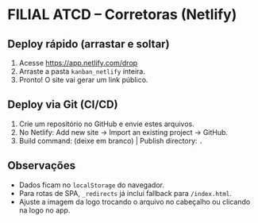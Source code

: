 # FILIAL ATCD – Corretoras (Netlify)

## Deploy rápido (arrastar e soltar)
1. Acesse https://app.netlify.com/drop
2. Arraste a pasta `kanban_netlify` inteira.
3. Pronto! O site vai gerar um link público.

## Deploy via Git (CI/CD)
1. Crie um repositório no GitHub e envie estes arquivos.
2. No Netlify: Add new site -> Import an existing project -> GitHub.
3. Build command: (deixe em branco) | Publish directory: `.`

## Observações
- Dados ficam no `localStorage` do navegador.
- Para rotas de SPA, `_redirects` já inclui fallback para `/index.html`.
- Ajuste a imagem da logo trocando o arquivo no cabeçalho ou clicando na logo no app.
